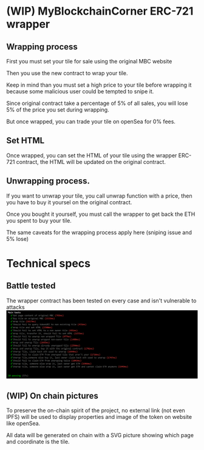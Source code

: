 # (WIP) MyBlockchainCorner ERC-721 wrapper

## Wrapping process 

First you must set your tile for sale using the original MBC website

Then you use the new contract to wrap your tile. 

Keep in mind than you must set a high price to your tile before wrapping it because some malicious user could be tempted to snipe it. 

Since original contract take a percentage of 5% of all sales, you will lose 5% of the price you set during wrapping. 

But once wrapped, you can trade your tile on openSea for 0% fees. 

## Set HTML 

Once wrapped, you can set the HTML of your tile using the wrapper ERC-721 contract, the HTML will be updated on the original contract. 

## Unwrapping process. 

If you want to unwrap your tile, you call unwrap function with a price, then you have to buy it yoursel on the original contract.

Once you bought it yourself, you must call the wrapper to get back the ETH you spent to buy your tile.

The same caveats for the wrapping process apply here (sniping issue and 5% lose)

# Technical specs 

## Battle tested
The wrapper contract has been tested on every case and isn't vulnerable to attacks
![alt text](./tests.PNG "Tests")

## (WIP) On chain pictures
To preserve the on-chain spirit of the project, no external link (not even IPFS) will be used to display properties and image of the token on website like openSea. 

All data will be generated on chain with a SVG picture showing which page and coordinate is the tile.